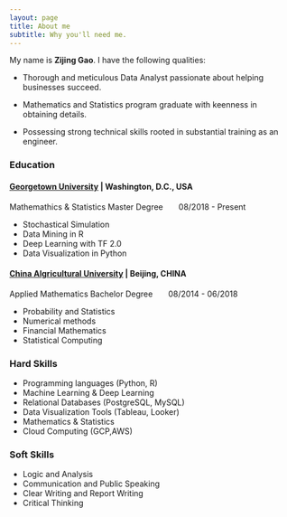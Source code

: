 ```yaml
---
layout: page
title: About me
subtitle: Why you'll need me.
---
```


My name is **Zijing Gao**. I have the following qualities:

- Thorough and meticulous Data Analyst passionate about helping businesses succeed.

- Mathematics and Statistics program graduate with keenness in obtaining details.

- Possessing strong technical skills rooted in substantial training as an engineer.

### Education

#### [Georgetown University](https://www.georgetown.edu/) | Washington, D.C., USA
Mathemathics & Statistics Master Degree      &nbsp; &nbsp; &nbsp;      08/2018 - Present

- Stochastical Simulation
- Data Mining in R
- Deep Learning with TF 2.0
- Data Visualization in Python

#### [China Algricultural University](https://en.cau.edu.cn/) | Beijing, CHINA
Applied Mathematics Bachelor Degree  &nbsp; &nbsp; &nbsp;      08/2014 - 06/2018

- Probability and Statistics
- Numerical methods
- Financial Mathematics
- Statistical Computing

### Hard Skills
- Programming languages (Python, R)
- Machine Learning & Deep Learning
- Relational Databases (PostgreSQL, MySQL)
- Data Visualization Tools (Tableau, Looker)
- Mathematics & Statistics
- Cloud Computing (GCP,AWS)

### Soft Skills
- Logic and Analysis
- Communication and Public Speaking
- Clear Writing and Report Writing
- Critical Thinking




